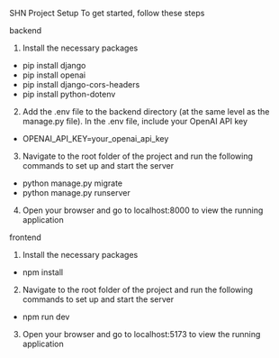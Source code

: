 SHN Project Setup
To get started, follow these steps

backend
1. Install the necessary packages
- pip install django
- pip install openai
- pip install django-cors-headers
- pip install python-dotenv

2. Add the .env file to the backend directory (at the same level as the manage.py file). In the .env file, include your OpenAI API key
- OPENAI_API_KEY=your_openai_api_key

3. Navigate to the root folder of the project and run the following commands to set up and start the server
- python manage.py migrate
- python manage.py runserver

4. Open your browser and go to localhost:8000 to view the running application

frontend
1. Install the necessary packages
- npm install

2. Navigate to the root folder of the project and run the following commands to set up and start the server
- npm run dev

3. Open your browser and go to localhost:5173 to view the running application
